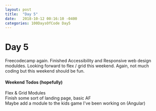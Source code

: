 ```yaml
---
layout: post
title:  "Day 5"
date:   2018-10-12 00:16:10 -0400
categories: 100DaysOfCode Day5
---
```

# Day 5
Freecodecamp again.  Finished Accessibility and Responsive web design moduldes.  Looking forward to flex / grid this weekend.  Again, not much coding but this weekend should be fun.  

#### Weekend Todos (hopefully)  
Flex & Grid Modules  
Finish some sort of landing page, basic AF  
Maybe add a module to the kids game I've been working on (Angular)    
